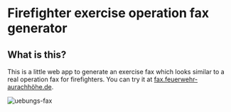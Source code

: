 # Firefighter exercise operation fax generator

## What is this?

This is a little web app to generate an exercise fax which looks similar to a real operation fax for firefighters.
You can try it at [fax.feuerwehr-aurachhöhe.de](https://fax.feuerwehr-aurachhöhe.de/).

![uebungs-fax](https://user-images.githubusercontent.com/4741199/132197607-d9b85ac7-083a-4d97-b56f-981389f0e881.png)
